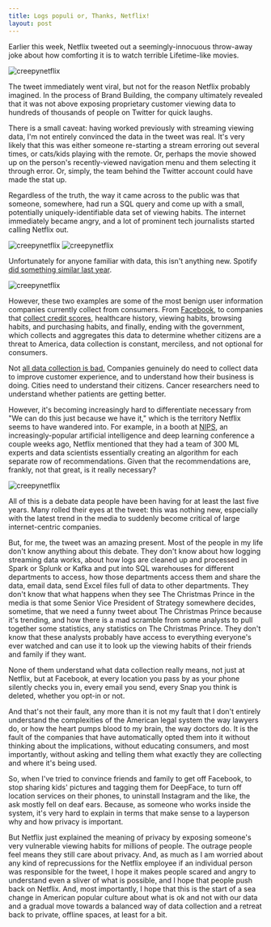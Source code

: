 ```yaml
---
title: Logs populi or, Thanks, Netflix!
layout: post
---
```


<meta name="twitter:card" content="summary_large_image">
<meta name="twitter:site" content="@vboykis">
<meta name="twitter:creator" content="@vboykis">
<meta name="twitter:title" content="Logs populi, or thanks, Netflix!">
<meta name="twitter:description" content="Tech is already cynical about data collection, but the public is just starting to understand its implications. ">
<meta name="twitter:image" content="https://raw.githubusercontent.com/veekaybee/veekaybee.github.io/master/images/creepynetflix.png">

Earlier this week, Netflix tweeted out a seemingly-innocuous throw-away joke about how comforting it is to watch terrible Lifetime-like movies. 

![creepynetflix](https://raw.githubusercontent.com/veekaybee/veekaybee.github.io/master/images/creepynetflix.png)

The tweet immediately went viral, but not for the reason Netflix probably imagined. In the process of Brand Building, the company ultimately revealed that it was not above exposing proprietary customer viewing data to hundreds of thousands of people on Twitter for quick laughs. 

There is a small caveat: having worked previously with streaming viewing data, I'm not entirely convinced the data in the tweet was real.  It's very likely that this was either someone re-starting a stream erroring out several times, or cats/kids playing with the remote. Or, perhaps the movie showed up on the person's recently-viewed navigation menu and them selecting it through error. Or, simply, the team behind the Twitter account could have made the stat up. 

Regardless of the truth, the way it came across to the public was that someone, somewhere, had run a SQL query and come up with a small, potentially uniquely-identifiable data set of viewing habits. The internet immediately became angry, and a lot of prominent tech journalists started calling Netflix out.

![creepynetflix](https://raw.githubusercontent.com/veekaybee/veekaybee.github.io/master/images/roose.png)
![creepynetflix](https://raw.githubusercontent.com/veekaybee/veekaybee.github.io/master/images/timm.png)

Unfortunately for anyone familiar with data, this isn't anything new. Spotify [did something similar last year](http://www.adweek.com/creativity/spotify-crunches-user-data-fun-ways-new-global-outdoor-ad-campaign-174826/).

![creepynetflix](https://raw.githubusercontent.com/veekaybee/veekaybee.github.io/master/images/mugatu.png)

However, these two examples are some of the most benign user information companies currently collect from consumers.  From [Facebook](http://veekaybee.github.io/2017/02/01/facebook-is-collecting-this/),  to companies that [collect credit scores](https://www.consumer.ftc.gov/blog/2017/09/equifax-data-breach-what-do), healthcare history, viewing habits, browsing habits, and purchasing habits, and finally, ending with the government, which collects and aggregates this data to determine whether citizens are a threat to America, data collection is constant, merciless, and not optional for consumers.   

Not [all data collection is bad.](https://gist.github.com/veekaybee/b15985328bee18973401468de4179834) Companies genuinely do need to collect data to improve customer experience, and to understand how their business is doing. Cities need to understand their citizens. Cancer researchers need to understand whether patients are getting better. 

However, it's becoming increasingly hard to differentiate necessary from "We can do this just because we have it," which is the territory Netflix seems to have wandered into. For example, in a booth at [NIPS](https://nips.cc/), an increasingly-popular artificial intelligence and deep learning conference a couple weeks ago, Netflix mentioned that they had a team of 300 ML experts and data scientists essentially creating an algorithm for each separate row of recommendations. Given that the recommendations are, frankly, not that great, is it really necessary? 

![creepynetflix](https://raw.githubusercontent.com/veekaybee/veekaybee.github.io/master/images/netflixml.png)

All of this is a debate data people have been having for at least the last five years. Many rolled their eyes at the tweet: this was nothing new, especially with the latest trend in the media to suddenly become critical of large internet-centric companies. 

But, for me, the tweet was an amazing present. Most of the people in my life don't know anything about this debate. They don't know about how logging streaming data works, about how logs are cleaned up and processed in Spark or Splunk or Kafka and put into SQL warehouses for different departments to access, how those departments access them and share the data, email data, send Excel files full of data to other departments. They don't know that what happens when they see The Christmas Prince in the media is that some Senior Vice President of Strategy somewhere decides, sometime, that we need a funny tweet about The Christmas Prince because it's trending, and how there is a mad scramble from some analysts to pull together some statistics, any statistics on The Christmas Prince. They don't know that these analysts probably have access to everything everyone's ever watched and can use it to look up the viewing habits of their friends and family if they want.  

None of them understand what data collection really means, not just at Netflix, but at Facebook, at every location you pass by as your phone silently checks you in, every email you send, every Snap you think is deleted, whether you opt-in or not. 

And that's not their fault, any more than it is not my fault that I don't entirely understand the complexities of the American legal system the way lawyers do, or how the heart pumps blood to my brain, the way doctors do.  It is the fault of the companies that have automatically opted them into it without thinking about the implications, without educating consumers, and most importantly, without asking and telling them what exactly they are collecting and where it's being used.  

So, when I've tried to convince friends and family to get off Facebook, to stop sharing kids' pictures and tagging them for DeepFace, to turn off location services on their phones, to uninstall Instagram and the like, the ask mostly fell on deaf ears. Because, as someone who works inside the system, it's very hard to explain in terms that make sense to a layperson why and how privacy is important.  

But Netflix just explained the meaning of privacy by exposing someone's very vulnerable viewing habits for millions of people.  The outrage people feel means they still care about privacy.  And, as much as I am worried about any kind of reprecussions for the Netflix employee if an individual person was responsible for the tweet, I hope it makes people scared and angry to understand even a sliver of what is possible, and I hope that people push back on Netflix. And, most importantly, I hope that this is the start of a sea change in American popular culture about what is ok and not with our data and a gradual move towards a balanced way of data collection and a retreat back to private, offline spaces, at least for a bit.   
